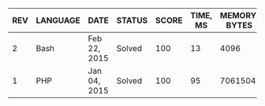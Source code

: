 | REV | LANGUAGE | DATE | STATUS | SCORE | TIME, MS | MEMORY, BYTES | IN RANKING | UNIQUE | RANKING POINTS |
|-----|----------|------|--------|-------|----------|---------------|------------|--------|----------------|
| 2 | Bash | Feb 22, 2015 | Solved | 100 | 13 | 4096 | yes | yes | 33.350 |
| 1 | PHP | Jan 04, 2015 | Solved | 100 | 95 | 7061504 | yes | yes | 28.939 |


